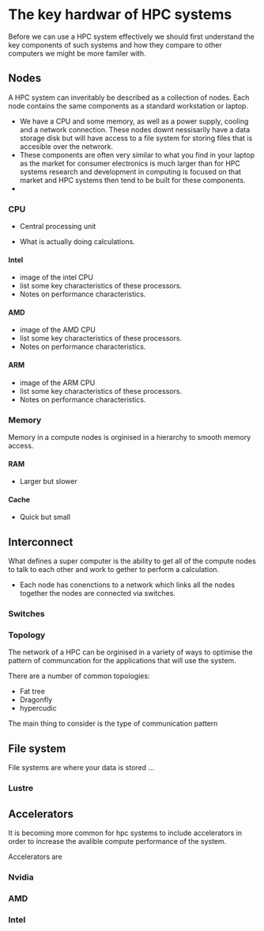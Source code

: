 # The key hardwar of HPC systems

Before we can use a HPC system effectively we should first understand the key components of such systems and how they compare to other computers we might be more familer with.

## Nodes

A HPC system can inveritably be described as a collection of nodes. Each node contains the same components as a standard workstation or laptop.

- We have a CPU and some memory, as well as a power supply, cooling and a network connection. These nodes downt nessisarily have a data storage disk but will have access to a file system for storing files that is accesible over the netwrork. 
- These components are often very similar to what you find in your laptop as the market for consumer electronics is much larger than for HPC systems research and development in computing is focused on that market and HPC systems then tend to be built for these components.
- 

### CPU

- Central processing unit

- What is actually doing calculations.


#### Intel

- image of the intel CPU
- list some key characteristics of these processors.
- Notes on performance characteristics.


#### AMD

- image of the AMD CPU
- list some key characteristics of these processors.
- Notes on performance characteristics.

#### ARM

- image of the ARM CPU
- list some key characteristics of these processors.
- Notes on performance characteristics.

### Memory

Memory in a compute nodes is orginised in a hierarchy to smooth memory access.

#### RAM

- Larger but slower

#### Cache

- Quick but small

## Interconnect 

What defines a super computer is the ability to get all of the compute nodes to talk to each other and work to gether to perform a calculation.

- Each node has conenctions to a network which links all the nodes together the nodes are connected via switches.

### Switches 



### Topology

The network of a HPC can be orginised in a variety of ways to optimise the pattern of communcation for the applications that will use the system.

There are a number of common topologies:

- Fat tree
- Dragonfly
- hypercudic

The main thing to consider is the type of communication pattern 


## File system

File systems are where your data is stored ...

### Lustre


## Accelerators

It is becoming more common for hpc systems to include accelerators in order to increase the avalible compute performance of the system.

Accelerators are 


### Nvidia

### AMD

### Intel
